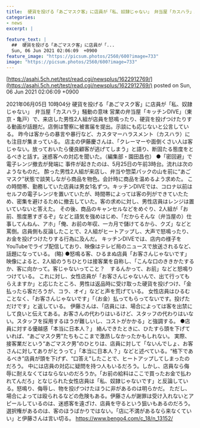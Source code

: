 ```yaml
---
title:  硬貨を投げる「あごマスク客」に店員が「私、奴隷じゃない」　弁当屋「カスハラ」騒動の意味  
categories:
- news
excerpt: |
  
feature_text: |
  ##  硬貨を投げる「あごマスク客」に店員が「...
  Sun, 06 Jun 2021 02:06:09  +0900
feature_image: "https://picsum.photos/2560/600?image=733"
image: "https://picsum.photos/2560/600?image=733"
---
```


[https://asahi.5ch.net/test/read.cgi/newsplus/1622912769/](https://asahi.5ch.net/test/read.cgi/newsplus/1622912769/)
posted on Sun, 06 Jun 2021 02:06:09  +0900

<!--more-->

2021年06月05日 10時04分 硬貨を投げる「あごマスク客」に店員が「私、奴隷じゃない」　弁当屋「カスハラ」騒動の意味 営業の弁当屋「キッチンDIVE」（東京・亀戸）で、来店した男性2人組が店員を怒鳴ったり、硬貨を投げつけたりする動画が話題だ。店側は警察に被害届を提出。示談にも応じないと公言している。 昨今は客からの暴言や暴行など、カスタマーハラスメント（カスハラ）にも注目が集まっている。 店主の伊藤慶さんは、「クレーマーや面倒くさい人は客じゃない。放っておいたら優良顧客が逃げてしまう」と語り、断固たる態度をとるべきと話す。迷惑客への対応を聞いた。（編集部・園田昌也） ●「密回避」で電子レンジ撤去が発端に 事件が起きたのは、5月25日の午前3時台。流れは次のようなものだ。 酔った男性2人組が来店し、弁当や惣菜パックの山を前に“あごマスク”状態で談笑しながら商品を物色。会計時に商品を温めるよう求めた。 この時間帯、勤務していた店員は男女1名ずつ。キッチンDIVEでは、コロナ以前はセルフの電子レンジを置いていたが、時間帯によっては客の列ができていたため、密集を避けるために撤去していた。客の求めに対し、男性店員はレンジは置いていないと答えた。 その後、商品のキャンセルなどをめぐり、2人組が「お前、態度悪すぎるぞ」などと語気を強めはじめ、「だからそんな（弁当屋の）仕事してんねん、アホ」「俺、お前の年収、一カ月で儲けてるから、クズ」などと罵倒。店員側も反論したことで、2人組がヒートアップし、大声で怒鳴ったり、お金を投げつけたりする行為に及んだ。 キッチンDIVEでは、店内の様子をYouTubeでライブ配信しており、映像はテレビ局のニュースで放送されるなど、話題になっている。 (略) ●怒鳴る客、ひるまぬ店員「お客さんじゃないです」 映像によると、2人組のうちひとりは接客業を自称し、「こんな口のききかたするか、客に向かって。客じゃないってこと？　するんかって、お前」などと怒鳴りつけている。 これに対し、女性店員が「お客さんじゃないんで、出て行ってもらえますか」と応じたところ、男性は返品時に受け取った硬貨を投げつけ、「金払ったら客だろうが、コラ、オイ」などと声を荒げている。 女性店員はひるむことなく、「お客さんじゃないです」「（お金）払ってもらってないです。投げただけです」と返している。 伊藤さんは、「店員には、場合によっては客を出禁にして良いと伝えてある。お客さんの代わりはいるけど、スタッフの代わりはいない。スタッフを採用するほうが難しいし、コストがかかる」と強調する。 ●店員に対する優越感「本当に日本人？」 絡んできたときに、ひたすら頭を下げていれば、“あごマスク男”たちもここまで激昂しなかったかもしれない。 実際、接客業だという“あごマスク男”のひとりは、店員に対して「ないんでしょ、お客さんに対してありがとうって」「本当に日本人？」などと述べている。“格下であるべき”店員が頭を下げず、“口答え”したことで、ヒートアップしてしまったのだろう。 中には店員の対応に疑問を持つ人もいるだろう。しかし、店員なら侮辱に耐えなくてはならないのだろうか。「お前の給料はここで買ったお金で払われてんだろ」となじられた女性店員は「私、奴隷じゃないです」と反論している。怒鳴り、侮辱し、物を投げつけたほうに非があるのは明らかだ。 ただし、場合によっては殴られるなどの危険もある。伊藤さんが謝罪は受け入れないとアピールしているのは、迷惑客を遠ざけ、店員を守るという狙いもあるのだろう。 選択権があるのは、客のほうばかりではない。「店に不満があるなら来なくていい」と伊藤さんは言い切る。 https://www.bengo4.com/c_18/n_13152/
